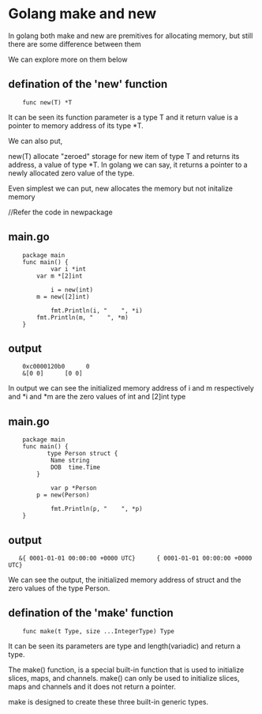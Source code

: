 # Golang make and new

In golang both make and new are premitives for allocating memory, but still there are some difference between them

We can explore more on them below

## defination of the 'new' function
    
        func new(T) *T

It can be seen its function parameter is a type T and it return value is a pointer to memory address of its type *T.

We can also put, 

new(T) allocate "zeroed" storage for new item of type T and returns its address, a value of type *T. In golang we can say, it returns a pointer to a newly allocated zero value of the type.

Even simplest we can put, new allocates the memory but not initalize memory

//Refer the code in newpackage
## main.go
        package main
        func main() {
                var i *int
	        var m *[2]int

                i = new(int)
	        m = new([2]int)
                
                fmt.Println(i, "    ", *i)
	        fmt.Println(m, "    ", *m)
        }

## output        
        0xc0000120b0      0
        &[0 0]      [0 0]

In output we can see the initialized memory address of i and m respectively and *i and *m are the zero values of int and [2]int type

## main.go
        package main
        func main() {
               type Person struct {
		        Name string
		        DOB  time.Time
	        }

                var p *Person
	        p = new(Person)
                
                fmt.Println(p, "    ", *p)
        }
## output        
       &{ 0001-01-01 00:00:00 +0000 UTC}      { 0001-01-01 00:00:00 +0000 UTC}

We can see the output, the initialized memory address of struct and the zero values of the type Person.

## defination of the 'make' function
    
        func make(t Type, size ...IntegerType) Type

It can be seen its parameters are type and length(variadic) and return a type.

The make() function, is a special built-in function that is used to initialize slices, maps, and channels. make() can only be used to initialize slices, maps and channels and it does not return a pointer.

make is designed to create these three built-in generic types.

